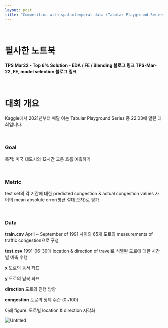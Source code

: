 ```yaml
---
layout: post
title: "Competition with spatiotemporal data (Tabular Playground Series - Mar 2022)"
---
```


<br>

# 필사한 노트북

**TPS Mar22 - Top 6% Solution - EDA / FE / Blending 블로그 링크**
**TPS-Mar-22, FE, model selection 블로그 링크**

<br>

# 대회 개요

Kaggle에서 2021년부터 매달 여는 Tabular Playground Series 중 22.03에 열린 대회입니다.

<br>

### **Goal**

목적: 미국 대도시의 12시간 교통 흐름 예측하기

<br>

### Metric

test set의 각 기간에 대한 predicted congestion & actual congestion values 사이의 mean absolute error(평균 절대 오차)로 평가

<br>

### Data

**train.csv** April ~ September of 1991 사이의 65개 도로의 measurements of traffic congestion으로 구성

**test.csv** 1991-06-30에 location & direction of travel로 식별된 도로에 대한 시간별 예측 수행

**x** 도로의 동서 좌표

**y** 도로의 남북 좌표

**direction** 도로의 진행 방향

**congestion** 도로의 정체 수준 (0~100)

아래 figure: 도로별 location & direction 시각화

![Untitled](https://github.com/SuhwanMylife/SuhwanMylife.github.io/assets/70688382/3f23d263-8efe-4e99-9728-e12ca6374fbf)

